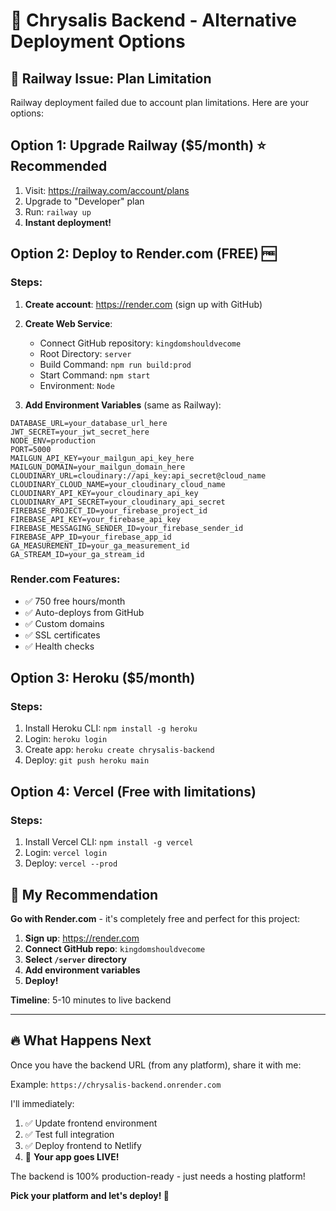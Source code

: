 # 🚀 Chrysalis Backend - Alternative Deployment Options

## 🚨 Railway Issue: Plan Limitation

Railway deployment failed due to account plan limitations. Here are your options:

## Option 1: Upgrade Railway ($5/month) ⭐ Recommended
1. Visit: https://railway.com/account/plans
2. Upgrade to "Developer" plan
3. Run: `railway up`
4. **Instant deployment!**

## Option 2: Deploy to Render.com (FREE) 🆓

### Steps:
1. **Create account**: https://render.com (sign up with GitHub)
2. **Create Web Service**:
   - Connect GitHub repository: `kingdomshouldvecome`
   - Root Directory: `server`
   - Build Command: `npm run build:prod`
   - Start Command: `npm start`
   - Environment: `Node`

3. **Add Environment Variables** (same as Railway):
```env
DATABASE_URL=your_database_url_here
JWT_SECRET=your_jwt_secret_here
NODE_ENV=production
PORT=5000
MAILGUN_API_KEY=your_mailgun_api_key_here
MAILGUN_DOMAIN=your_mailgun_domain_here
CLOUDINARY_URL=cloudinary://api_key:api_secret@cloud_name
CLOUDINARY_CLOUD_NAME=your_cloudinary_cloud_name
CLOUDINARY_API_KEY=your_cloudinary_api_key
CLOUDINARY_API_SECRET=your_cloudinary_api_secret
FIREBASE_PROJECT_ID=your_firebase_project_id
FIREBASE_API_KEY=your_firebase_api_key
FIREBASE_MESSAGING_SENDER_ID=your_firebase_sender_id
FIREBASE_APP_ID=your_firebase_app_id
GA_MEASUREMENT_ID=your_ga_measurement_id
GA_STREAM_ID=your_ga_stream_id
```

### **Render.com Features:**
- ✅ 750 free hours/month
- ✅ Auto-deploys from GitHub
- ✅ Custom domains
- ✅ SSL certificates
- ✅ Health checks

## Option 3: Heroku ($5/month)

### Steps:
1. Install Heroku CLI: `npm install -g heroku`
2. Login: `heroku login`
3. Create app: `heroku create chrysalis-backend`
4. Deploy: `git push heroku main`

## Option 4: Vercel (Free with limitations)

### Steps:
1. Install Vercel CLI: `npm install -g vercel`
2. Login: `vercel login`
3. Deploy: `vercel --prod`

## 🎯 My Recommendation

**Go with Render.com** - it's completely free and perfect for this project:

1. **Sign up**: https://render.com
2. **Connect GitHub repo**: `kingdomshouldvecome`
3. **Select `/server` directory**
4. **Add environment variables**
5. **Deploy!**

**Timeline**: 5-10 minutes to live backend

---

## 🔥 What Happens Next

Once you have the backend URL (from any platform), share it with me:

Example: `https://chrysalis-backend.onrender.com`

I'll immediately:
1. ✅ Update frontend environment
2. ✅ Test full integration  
3. ✅ Deploy frontend to Netlify
4. 🚀 **Your app goes LIVE!**

The backend is 100% production-ready - just needs a hosting platform!

**Pick your platform and let's deploy! 🚀**

